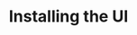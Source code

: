 ---
title: Installing the UI
linktitle: Installing the UI
description: Installing the Jenkins X User Interface
weight: 50
---
